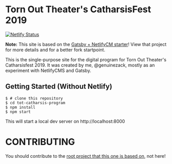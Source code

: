 # Torn Out Theater's CatharsisFest 2019

[![Netlify Status](https://api.netlify.com/api/v1/badges/03bb730e-04a8-4063-bc6a-6f67e13d2b79/deploy-status)](https://app.netlify.com/sites/stoic-bohr-6045e3/deploys)

**Note:** This site is based on the [Gatsby + NetlifyCM starter](https://github.com/netlify-templates/gatsby-starter-netlify-cms)! View that project for more details and for a better fork startpoint.

This is the single-purpose site for the digital program for Torn Out Theater's Catharsisfest 2019. It was created by me, @genuinezack, mostly as an experiment with NetlifyCMS and Gatsby.

## Getting Started (Without Netlify)

```
$ # clone this repository
$ cd tot-catharsis-program
$ npm install
$ npm start
```

This will start a local dev server on http://localhost:8000

# CONTRIBUTING

You should contribute to the [root project that this one is based on](https://github.com/netlify-templates/gatsby-starter-netlify-cms), not here!
